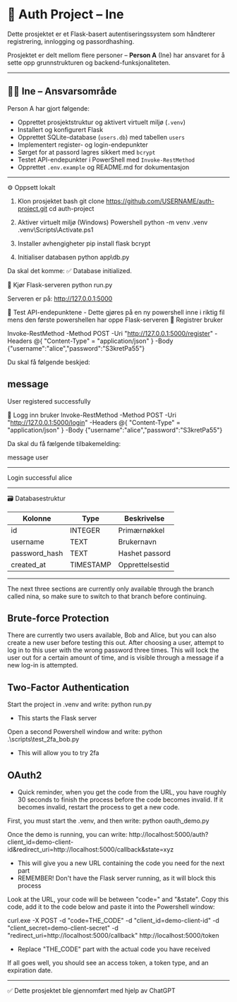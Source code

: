 # 🔐 Auth Project – Ine

Dette prosjektet er et Flask-basert autentiseringssystem som håndterer registrering, innlogging og passordhashing.

Prosjektet er delt mellom flere personer – **Person A** (Ine) har ansvaret for å sette opp grunnstrukturen og backend-funksjonaliteten.

---

## 👩‍💻 Ine – Ansvarsområde

Person A har gjort følgende:

- Opprettet prosjektstruktur og aktivert virtuelt miljø (`.venv`)
- Installert og konfigurert Flask
- Opprettet SQLite-database (`users.db`) med tabellen `users`
- Implementert register- og login-endepunkter
- Sørget for at passord lagres sikkert med `bcrypt`
- Testet API-endepunkter i PowerShell med `Invoke-RestMethod`
- Opprettet `.env.example` og README.md for dokumentasjon

---

⚙️ Oppsett lokalt
1. Klon prosjektet
bash
git clone https://github.com/USERNAME/auth-project.git
cd auth-project

2. Aktiver virtuelt miljø (Windows) Powershell
python -m venv .venv
.venv\Scripts\Activate.ps1

3. Installer avhengigheter
pip install flask bcrypt

4. Initialiser databasen
python app\db.py

Da skal det komme:
✅ Database initialized.

🚀 Kjør Flask-serveren
python run.py

Serveren er på:
http://127.0.0.1:5000

🧩 Test API-endepunktene - Dette gjøres på en ny powershell inne i riktig fil mens den første powershellen har oppe Flask-serveren
🔸 Registrer bruker

Invoke-RestMethod -Method POST -Uri "http://127.0.0.1:5000/register" 
  -Headers @{ "Content-Type" = "application/json" } 
  -Body {"username":"alice","password":"S3kretPa55"}

Du skal få følgende beskjed:

message
-------
User registered successfully

🔸 Logg inn bruker
Invoke-RestMethod -Method POST -Uri "http://127.0.0.1:5000/login" 
  -Headers @{ "Content-Type" = "application/json" } 
  -Body {"username":"alice","password":"S3kretPa55"}

Da skal du få fælgende tilbakemelding:

message          user
-------          ----
Login successful alice

---

🗃️ Databasestruktur

| Kolonne       | Type      | Beskrivelse     |
| ------------- | --------- | --------------- |
| id            | INTEGER   | Primærnøkkel    |
| username      | TEXT      | Brukernavn      |
| password_hash | TEXT      | Hashet passord  |
| created_at    | TIMESTAMP | Opprettelsestid |


---


The next three sections are currently only available through the branch called nina, so make sure to switch to that branch before continuing.


## Brute-force Protection
There are currently two users available, Bob and Alice, but you can also create a new user before testing this out. After choosing a user, attempt to log in to this user with the wrong password three times. This will lock the user out for a certain amount of time, and is visible through a message if a new log-in is attempted. 

## Two-Factor Authentication
Start the project in .venv and write: python run.py
- This starts the Flask server

Open a second Powershell window and write: python .\scripts\test_2fa_bob.py
- This will allow you to try 2fa

## OAuth2
- Quick reminder, when you get the code from the URL, you have roughly 30 seconds to finish the process before the code becomes invalid. If it becomes invalid, restart the process to get a new code.

First, you must start the .venv, and then write: python oauth_demo.py

Once the demo is running, you can write: http://localhost:5000/auth?client_id=demo-client-id&redirect_uri=http://localhost:5000/callback&state=xyz
- This will give you a new URL containing the code you need for the next part
- REMEMBER! Don't have the Flask server running, as it will block this process

Look at the URL, your code will be between "code=" and "&state". Copy this code, add it to the code below and paste it into the Powershell window:

curl.exe -X POST -d "code=THE_CODE" -d "client_id=demo-client-id" -d "client_secret=demo-client-secret" -d "redirect_uri=http://localhost:5000/callback" http://localhost:5000/token

- Replace "THE_CODE" part with the actual code you have received

If all goes well, you should see an access token, a token type, and an expiration date.

---

✅ Dette prosjektet ble gjennomført med hjelp av ChatGPT




